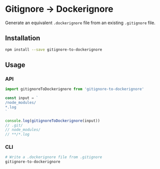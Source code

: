 # Gitignore → Dockerignore

Generate an equivalent `.dockerignore` file from an existing `.gitignore` file.

## Installation

```sh
npm install --save gitignore-to-dockerignore
```

## Usage

### API

```js
import gitignoreToDockerignore from 'gitignore-to-dockerignore'

const input = `
/node_modules/
*.log
`

console.log(gitignoreToDockerignore(input))
// .git/
// node_modules/
// **/*.log
```

### CLI

```sh
# Write a .dockerignore file from .gitignore
gitignore-to-dockerignore
```
